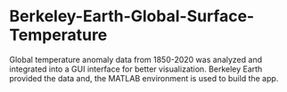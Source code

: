 # Berkeley-Earth-Global-Surface-Temperature
Global temperature anomaly data from 1850-2020 was analyzed and integrated into a GUI interface for better visualization. Berkeley Earth provided the data and, the MATLAB environment is used to build the app.
